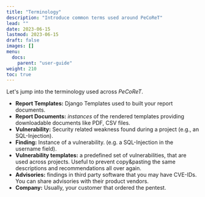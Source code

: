 ```yaml
---
title: "Terminology"
description: "Introduce common terms used around PeCoReT"
lead: ""
date: 2023-06-15
lastmod: 2023-06-15
draft: false
images: []
menu:
  docs:
    parent: "user-guide"
weight: 210
toc: true
---
```


Let's jump into the terminology used across *PeCoReT*.

- **Report Templates:** Django Templates used to built your report documents.
- **Report Documents:** *instances* of the rendered templates providing downloadable documents like PDF, CSV files.
- **Vulnerability:** Security related weakness found during a project (e.g., an SQL-Injection).
- **Finding:** Instance of a vulnerability. (e.g. a SQL-Injection in the username field).
- **Vulnerability templates:** a predefined set of vulnerabilities, that are used across projects.
  Useful to prevent copy&pasting the same descriptions and recommendations all over again.
- **Advisories:** findings in third party software that you may have CVE-IDs.
  You can share advisories with their product vendors.
- **Company:** Usually, your customer that ordered the pentest.
